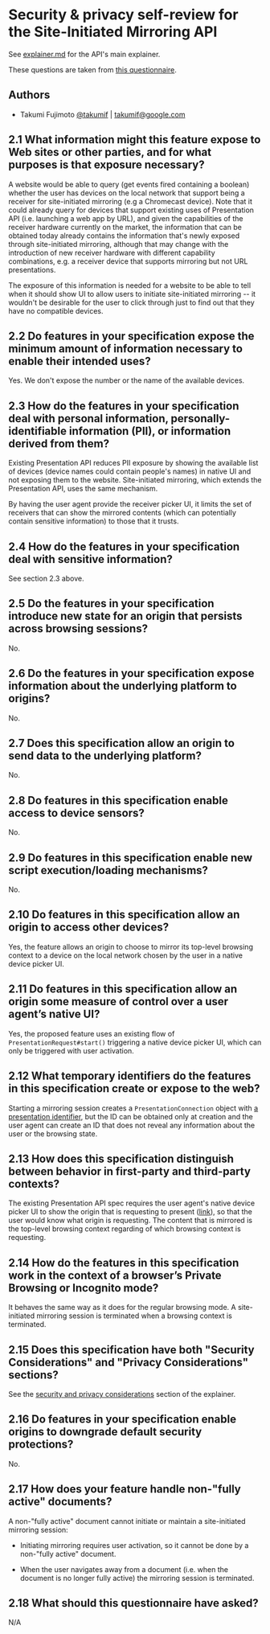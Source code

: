 # Security & privacy self-review for the Site-Initiated Mirroring API

See [explainer.md](explainer.md) for the API's main explainer.

These questions are taken from
[this questionnaire](https://www.w3.org/TR/security-privacy-questionnaire).

## Authors

- Takumi Fujimoto [@takumif](https://github.com/takumif) |
  [<takumif@google.com>](mailto:takumif@google.com)

## 2.1 What information might this feature expose to Web sites or other parties, and for what purposes is that exposure necessary?

A website would be able to query (get events fired containing a boolean) whether
the user has devices on the local network that support being a receiver for
site-initiated mirroring (e.g a Chromecast device). Note that it could already
query for devices that support existing uses of Presentation API (i.e. launching
a web app by URL), and given the capabilities of the receiver hardware currently
on the market, the information that can be obtained today already contains the
information that's newly exposed through site-initiated mirroring, although that
may change with the introduction of new receiver hardware with different
capability combinations, e.g. a receiver device that supports mirroring but not
URL presentations.

The exposure of this information is needed for a website to be able to tell when
it should show UI to allow users to initiate site-initiated mirroring -- it
wouldn't be desirable for the user to click through just to find out that they
have no compatible devices.

## 2.2 Do features in your specification expose the minimum amount of information necessary to enable their intended uses?

Yes. We don't expose the number or the name of the available devices.

## 2.3 How do the features in your specification deal with personal information, personally-identifiable information (PII), or information derived from them?

Existing Presentation API reduces PII exposure by showing the available list of
devices (device names could contain people's names) in native UI and not
exposing them to the website. Site-initiated mirroring, which extends the
Presentation API, uses the same mechanism.

By having the user agent provide the receiver picker UI, it limits the set of
receivers that can show the mirrored contents (which can potentially contain
sensitive information) to those that it trusts.

## 2.4 How do the features in your specification deal with sensitive information?

See section 2.3 above.

## 2.5 Do the features in your specification introduce new state for an origin that persists across browsing sessions?

No.

## 2.6 Do the features in your specification expose information about the underlying platform to origins?

No.

## 2.7 Does this specification allow an origin to send data to the underlying platform?

No.

## 2.8 Do features in this specification enable access to device sensors?

No.

## 2.9 Do features in this specification enable new script execution/loading mechanisms?

No.

## 2.10 Do features in this specification allow an origin to access other devices?

Yes, the feature allows an origin to choose to mirror its top-level browsing
context to a device on the local network chosen by the user in a native device
picker UI.

## 2.11 Do features in this specification allow an origin some measure of control over a user agent’s native UI?

Yes, the proposed feature uses an existing flow of `PresentationRequest#start()`
triggering a native device picker UI, which can only be triggered with user
activation.

## 2.12 What temporary identifiers do the features in this specification create or expose to the web?

Starting a mirroring session creates a `PresentationConnection` object with
[a presentation identifier](https://w3c.github.io/presentation-api/#dfn-presentation-identifier),
but the ID can be obtained only at creation and the user agent can create an ID
that does not reveal any information about the user or the browsing state.

## 2.13 How does this specification distinguish between behavior in first-party and third-party contexts?

The existing Presentation API spec requires the user agent's native device
picker UI to show the origin that is requesting to present
([link](https://w3c.github.io/presentation-api/#user-interface-guidelines)), so
that the user would know what origin is requesting. The content that is mirrored
is the top-level browsing context regarding of which browsing context is
requesting.

## 2.14 How do the features in this specification work in the context of a browser’s Private Browsing or Incognito mode?

It behaves the same way as it does for the regular browsing mode. A
site-initiated mirroring session is terminated when a browsing context is
terminated.

## 2.15 Does this specification have both "Security Considerations" and "Privacy Considerations" sections?

See the
[security and privacy considerations](https://github.com/webscreens/site-initiated-mirroring/blob/main/explainer.md#security-and-privacy-considerations)
section of the explainer.

## 2.16 Do features in your specification enable origins to downgrade default security protections?

No.

## 2.17 How does your feature handle non-"fully active" documents?

A non-"fully active" document cannot initiate or maintain a site-initiated
mirroring session:

- Initiating mirroring requires user activation, so it cannot be done by a
  non-"fully active" document.

- When the user navigates away from a document (i.e. when the document is no
  longer fully active) the mirroring session is terminated.

## 2.18 What should this questionnaire have asked?

N/A

